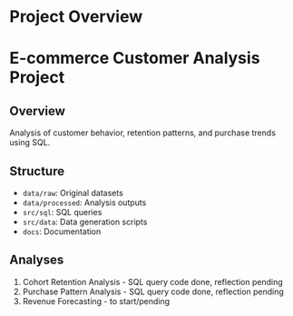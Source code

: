 # Project Overview 
# E-commerce Customer Analysis Project

## Overview
Analysis of customer behavior, retention patterns, and purchase trends using SQL.

## Structure
- `data/raw`: Original datasets
- `data/processed`: Analysis outputs
- `src/sql`: SQL queries
- `src/data`: Data generation scripts
- `docs`: Documentation

## Analyses
1. Cohort Retention Analysis - SQL query code done, reflection pending
2. Purchase Pattern Analysis - SQL query code done, reflection pending
3. Revenue Forecasting - to start/pending

